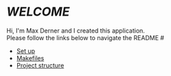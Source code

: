 

# *__WELCOME__*
Hi, I'm Max Derner and I created this application.  
Please follow the links below to navigate the README  #

* [Set up](./README_DIR/SET_UP_README.md)
* [Makefiles](./README_DIR/MAKEFILES_README.md)
* [Project structure](./README_DIR/PROJECT_STRUCTURE_README.md)

